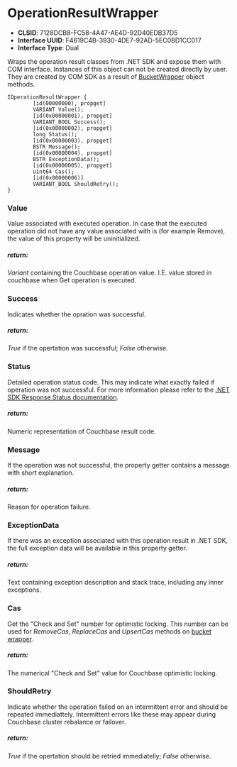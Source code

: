 # OperationResultWrapper #
* **CLSID**: 7128DCB8-FC58-4A47-AE4D-92D40EDB37D5
* **Interface UUID**: F4619C4B-3930-4DE7-92AD-5EC0BD1CC017
* **Interface Type**: Dual

Wraps the operation result classes from .NET SDK and expose them with COM interface. Instances of this object can not be created directly by user. They are created by COM SDK as a result of [BucketWrapper](BucketWrapper.md) object methods.

````
IOperationResultWrapper {
        [id(00000000), propget]
        VARIANT Value();
        [id(0x00000001), propget]
        VARIANT_BOOL Success();
        [id(0x00000002), propget]
        long Status();
        [id(0x00000003), propget]
        BSTR Message();
        [id(0x00000004), propget]
        BSTR ExceptionData();
        [id(0x00000005), propget]
        uint64 Cas();
        [id(0x00000006)]
        VARIANT_BOOL ShouldRetry();
}
````


### Value ###
Value associated with executed operation. In case that the executed operation did not have any value associated with is (for example Remove), the value of this property will be uninitialized.

##### return: #####
*Variant* containing the Couchbase operation value. I.E. value stored in couchbase when Get operation is executed.


### Success ###
Indicates whether the opration was successful.

##### return: #####
*True* if the opertation was successful; *False* otherwise.


### Status ###
Detailed operation status code. This may indicate what exactly failed if operation was not successful. For more information please refer to the [.NET SDK Response Status documentation](http://docs.couchbase.com/sdk-api/couchbase-net-client-2.1.0/?topic=html/6a25fcd7-8827-5150-a120-7219769e482b.htm).

##### return: #####
Numeric representation of Couchbase result code.


### Message ###
If the operation was not successful, the property getter contains a message with short explanation.

##### return: #####
Reason for operation failure.


### ExceptionData ###
If there was an exception associated with this operation result in .NET SDK, the full exception data will be available in this property getter.

##### return: #####
Text containing exception description and stack trace, including any inner exceptions.


### Cas ###
Get the "Check and Set" number for optimistic locking. This number can be used for *RemoveCas*, *ReplaceCas* and *UpsertCas* methods on [bucket wrapper](BucketWrapper.md).

##### return: #####
The numerical "Check and Set" value for Couchbase optimistic locking.


### ShouldRetry ###
Indicate whether the operation failed on an intermittent error and should be repeated immediattely. Intermittent errors like these may appear during Couchbase cluster rebalance or failover.

##### return: #####
*True* if the opertation should be retried immediatelly; *False* otherwise.
